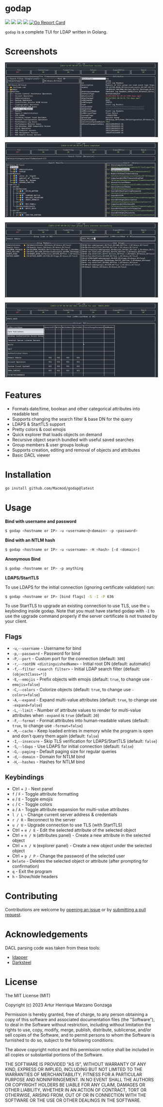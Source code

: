 # godap

![](https://img.shields.io/github/go-mod/go-version/Macmod/godap) ![](https://img.shields.io/github/languages/code-size/Macmod/godap) ![](https://img.shields.io/github/license/Macmod/godap) ![](https://img.shields.io/github/actions/workflow/status/Macmod/godap/release.yml) [![Go Report Card](https://goreportcard.com/badge/github.com/Macmod/godap)](https://goreportcard.com/report/github.com/Macmod/godap)

`godap` is a complete TUI for LDAP written in Golang.

# Screenshots

![images/page1.png](images/page1.png)

![images/page2.png](images/page2.png)

![images/page3.png](images/page3.png)

![images/page4.png](images/page4.png)

# Features

* Formats date/time, boolean and other categorical attributes into readable text
* Supports changing the search filter & base DN for the query
* LDAPS & StartTLS support
* Pretty colors & cool emojis
* Quick explorer that loads objects on demand
* Recursive object search bundled with useful saved searches
* Group members & user groups lookup
* Supports creation, editing and removal of objects and attributes
* Basic DACL viewer

# Installation

```bash
go install github.com/Macmod/godap@latest
```

# Usage

**Bind with username and password**

```bash
$ godap <hostname or IP> -u <username>@<domain> -p <password>
```

**Bind with an NTLM hash**

```bash
$ godap <hostname or IP> -u <username> -H <hash> [-d <domain>]
```

**Anonymous Bind**

```bash
$ godap <hostname or IP> -p anything
```

**LDAPS/StartTLS**

To use LDAPS for the initial connection (ignoring certificate validation) run:

```bash
$ godap <hostname or IP> [bind flags] -S -I -P 636
```

To use StartTLS to upgrade an existing connection to use TLS, use the `u` keybinding inside godap. Note that you must have started godap with `-I` to use the upgrade command properly if the server certificate is not trusted by your client.

## Flags

* `-u`,`--username` - Username for bind
* `-p`,`--password` - Password for bind
* `-P`,`--port` - Custom port for the connection (default: `389`)
* `-r`,`--rootDN <distinguishedName>` - Initial root DN (default: automatic)
* `-f`,`--filter <search filter>` - Initial LDAP search filter (default: `(objectClass=*)`)
* `-E`,`--emojis` - Prefix objects with emojis (default: `true`, to change use `-emojis=false`)
* `-C`,`--colors` - Colorize objects (default: `true`, to change use `-colors=false`)
* `-A`,`--expand` - Expand multi-value attributes (default: `true`, to change use `-expand=false`)
* `-L`,`--limit` - Number of attribute values to render for multi-value attributes when `-expand` is `true` (default: `20`)
* `-F`,`--format` - Format attributes into human-readable values (default: `true`, to change use `-format=false`)
* `-M`,`--cache` - Keep loaded entries in memory while the program is open and don't query them again (default: `false`)
* `-I`,`--insecure` - Skip TLS verification for LDAPS/StartTLS (default: `false`)
* `-S`,`--ldaps` - Use LDAPS for initial connection (default: `false`)
* `-G`,`--paging` - Default paging size for regular queries
* `-d`,`--domain` - Domain for NTLM bind
* `-H`,`--hashes` - Hashes for NTLM bind

## Keybindings

* Ctrl + `J` - Next panel
* `f` / `F` - Toggle attribute formatting
* `e` / `E` - Toggle emojis
* `c` / `C` - Toggle colors
* `a` / `A` - Toggle attribute expansion for multi-value attributes
* `l / L` - Change current server address & credentials
* `r / R` - Reconnect to the server
* `u / U` - Upgrade connection to use TLS (with StartTLS)
* Ctrl + `e / E` - Edit the selected attribute of the selected object
* Ctrl + `n / N` (attributes panel) - Create a new attribute in the selected object
* Ctrl + `n / N` (explorer panel) - Create a new object under the selected object
* Ctrl + `p / P` - Change the password of the selected user
* `Delete` - Deletes the selected object or attribute (after prompting for confirmation)
* `q` - Exit the program
* `h` - Show/hide headers

# Contributing

Contributions are welcome by [opening an issue](https://github.com/Macmod/godap/issues/new) or by [submitting a pull request](https://github.com/Macmod/godap/pulls).

# Acknowledgements

DACL parsing code was taken from these tools:

* [ldapper](https://github.com/Synzack/ldapper)
* [Darksteel](https://github.com/wjlab/Darksteel)

# License

The MIT License (MIT)

Copyright (c) 2023 Artur Henrique Marzano Gonzaga

Permission is hereby granted, free of charge, to any person obtaining a copy of this software and associated documentation files (the "Software"), to deal in the Software without restriction, including without limitation the rights to use, copy, modify, merge, publish, distribute, sublicense, and/or sell copies of the Software, and to permit persons to whom the Software is furnished to do so, subject to the following conditions:

The above copyright notice and this permission notice shall be included in all copies or substantial portions of the Software.

THE SOFTWARE IS PROVIDED "AS IS", WITHOUT WARRANTY OF ANY KIND, EXPRESS OR IMPLIED, INCLUDING BUT NOT LIMITED TO THE WARRANTIES OF MERCHANTABILITY, FITNESS FOR A PARTICULAR PURPOSE AND NONINFRINGEMENT. IN NO EVENT SHALL THE AUTHORS OR COPYRIGHT HOLDERS BE LIABLE FOR ANY CLAIM, DAMAGES OR OTHER LIABILITY, WHETHER IN AN ACTION OF CONTRACT, TORT OR OTHERWISE, ARISING FROM, OUT OF OR IN CONNECTION WITH THE SOFTWARE OR THE USE OR OTHER DEALINGS IN THE SOFTWARE.

